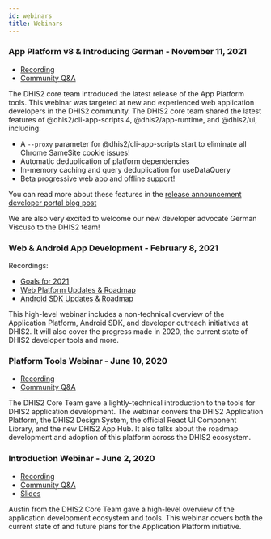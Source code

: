 ```yaml
---
id: webinars
title: Webinars
---
```


### App Platform v8 & Introducing German - November 11, 2021

- [Recording](https://www.youtube.com/watch?v=q-m2sk-xLrY&feature=emb_imp_woyt&ab_channel=DHIS2)
- [Community Q&A](https://community.dhis2.org/t/webinar-app-platform-v8-and-introducing-german/44878)

The DHIS2 core team introduced the latest release of the App Platform tools. This webinar was targeted at new and experienced web application developers in the DHIS2 community. The DHIS2 core team shared the latest features of @dhis2/cli-app-scripts 4, @dhis2/app-runtime, and @dhis2/ui, including:

- A `--proxy` parameter for @dhis2/cli-app-scripts start to eliminate all Chrome SameSite cookie issues!
- Automatic deduplication of platform dependencies
- In-memory caching and query deduplication for useDataQuery
- Beta progressive web app and offline support!

You can read more about these features in the [release announcement developer portal blog post](https://developers.dhis2.org/blog/app-platform-v8)

We are also very excited to welcome our new developer advocate German Viscuso to the DHIS2 team!

### Web & Android App Development - February 8, 2021

Recordings:

-   [Goals for 2021](https://youtu.be/x8OFhRHsr6o)
-   [Web Platform Updates & Roadmap](https://youtu.be/YJqA0DbC8yo)
-   [Android SDK Updates & Roadmap](https://youtu.be/nS5YV540mWA)

This high-level webinar includes a non-technical overview of the Application Platform, Android SDK, and developer outreach initiatives at DHIS2. It will also cover the progress made in 2020, the current state of DHIS2 developer tools and more.

### Platform Tools Webinar - June 10, 2020

-   [Recording](https://www.youtube.com/watch?v=oi9mSa62G0Q)
-   [Community Q&A](https://community.dhis2.org/t/ready-for-the-web-app-development-webinar-q-a-discussions/39463)

The DHIS2 Core Team gave a lightly-technical introduction to the tools for DHIS2 application development. The webinar convers the DHIS2 Application Platform, the DHIS2 Design System, the official React UI Component Library, and the new DHIS2 App Hub. It also talks about the roadmap development and adoption of this platform across the DHIS2 ecosystem.

### Introduction Webinar - June 2, 2020

-   [Recording](https://www.youtube.com/watch?v=ot0GI8DHAV8)
-   [Community Q&A](https://community.dhis2.org/t/webinar-on-web-app-development-questions-answers/39390)
-   [Slides](https://docs.google.com/presentation/d/e/2PACX-1vRpCjq364s3qB3KK8DQv5KF8xXZlFbkZmhb7v-ykiUR5lcOcgX0uQA30q0fHZzNthwmkGu_9XR6sPF5/pub?start=false&loop=false&delayms=10000&slide=id.g8800a8e866_0_25)

Austin from the DHIS2 Core Team gave a high-level overview of the application development ecosystem and tools. This webinar covers both the current state of and future plans for the Application Platform initiative.
